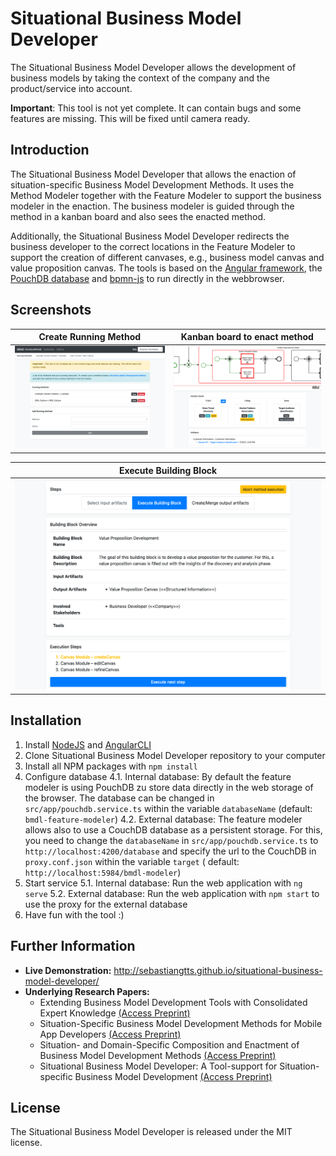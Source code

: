 # Situational Business Model Developer

The Situational Business Model Developer allows the development of business models by taking the context of the company
and the product/service into account.

**Important**: This tool is not yet complete. It can contain bugs and some features are missing. This will be fixed
until camera ready.

## Introduction

The Situational Business Model Developer that allows the enaction of situation-specific Business Model Development
Methods. It uses the Method Modeler together with the Feature Modeler to support the business modeler in the enaction.
The business modeler is guided through the method in a kanban board and also sees the enacted method.

Additionally, the Situational Business Model Developer redirects the business developer to the correct locations in the
Feature Modeler to support the creation of different canvases, e.g., business model canvas and value proposition canvas.
The tools is based on the [Angular framework](https://angular.io/), the [PouchDB database](https://pouchdb.com/)
and [bpmn-js](https://bpmn.io/toolkit/bpmn-js/) to run directly in the webbrowser.

## Screenshots

| Create Running Method                                                                                                  | Kanban board to enact method                                                                                       |
| ---------------------------------------------------------------------------------------------------------------------- | ------------------------------------------------------------------------------------------------------------------ |
| [![Create Running Method](images/create_running_method.png 'Create Running Method')](images/create_running_method.png) | [![Kanban board to enact method](images/kanban_board.png 'Kanban board to enact method')](images/kanban_board.png) |

| Execute Building Block                                                                                     |
| ---------------------------------------------------------------------------------------------------------- |
| [![Execute Building Block](images/execute_method.png 'Execute Building Block')](images/execute_method.png) |

## Installation

1. Install [NodeJS](https://nodejs.org) and [AngularCLI](https://cli.angular.io/)
2. Clone Situational Business Model Developer repository to your computer
3. Install all NPM packages with `npm install`
4. Configure database 4.1. Internal database: By default the feature modeler is using PouchDB zu store data directly in
   the web storage of the browser. The database can be changed in `src/app/pouchdb.service.ts` within the
   variable `databaseName` (default: `bmdl-feature-modeler`)
   4.2. External database: The feature modeler allows also to use a CouchDB database as a persistent storage. For this,
   you need to change the `databaseName` in `src/app/pouchdb.service.ts` to `http://localhost:4200/database` and specify
   the url to the CouchDB in `proxy.conf.json` within the variable `target` (
   default: `http://localhost:5984/bmdl-modeler`)
5. Start service 5.1. Internal database: Run the web application with `ng serve`
   5.2. External database: Run the web application with `npm start` to use the proxy for the external database
6. Have fun with the tool :)

## Further Information

- **Live Demonstration:** http://sebastiangtts.github.io/situational-business-model-developer/
- **Underlying Research Papers:** 
  - Extending Business Model Development Tools with Consolidated Expert Knowledge [(Access Preprint)](https://www.researchgate.net/publication/352905879_Extending_Business_Model_Development_Tools_with_Consolidated_Expert_Knowledge)
  - Situation-Specific Business Model Development Methods for Mobile App Developers [(Access Preprint)](https://www.researchgate.net/publication/352476162_Situation-Specific_Business_Model_Development_Methods_for_Mobile_App_Developers)
  - Situation- and Domain-Specific Composition and Enactment of Business Model Development Methods [(Access Preprint)](https://www.researchgate.net/publication/355368661_Situation-and_Domain-specific_Composition_and_Enactment_of_Business_Model_Development_Methods)
  - Situational Business Model Developer: A Tool-support for Situation-specific Business Model Development [(Access Preprint)](https://www.researchgate.net/publication/356860356_Situational_Business_Model_Developer_A_Tool-support_for_Situation-specific_Business_Model_Development)

## License

The Situational Business Model Developer is released under the MIT license.
